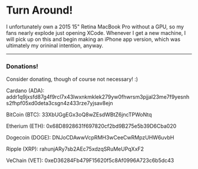 # Turn Around!

I unfortunately own a 2015 15" Retina MacBook Pro without a GPU, so my fans nearly explode
just opening XCode.  Whenever I get a new machine, I will pick up on this and begin
making an iPhone app version, which was ultimately my orininal intention, anyway.

---

### Donations!
Consider donating, though of course not necessary!  :)

Cardano (ADA):
addr1q9jxsfd87g4f9rcl7x43lwxnkmklek279yw0fhwrsm3pjjal23me7f9yesnhs2fhpf05xd0deta3csgn4z433rze7yjsav8ejn


BitCoin (BTC): 
33XbUGgEGx3oQ8wZEsdWBtZ6jncTPWoNtq


Etherium (ETH): 
0x68D8928631f697820cf2bd9B275e5b39D6Cba020


Dogecoin (DOGE):
DNJoCDAwwVcpRMH3wCeeCwRMpzUHW6uvbH


Ripple (XRP):
rahunjARy7sb2AEc75xdzqSRuMeUPqXxF2


VeChain (VET):
0xeD36284Fb479F15620f5c8Af0996A723c6b5dc43
